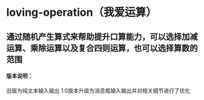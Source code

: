 # loving-operation（我爱运算）
## 通过随机产生算式来帮助提升口算能力，可以选择加减运算、乘除运算以及复合四则运算，也可以选择算数的范围
#### 版本说明：
旧版为纯文本输入输出
1.0版本升级为消息框输入输出并对相关细节进行了优化

